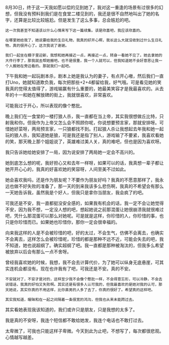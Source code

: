 8月30日，终于这一天我如愿以偿的见到她了，我对这一重逢的场景有过很多的幻想，但我没有预料到我们是在食堂二楼见到的，我还是很不自然地叫出了她的名字，还算是比较比较尴尬。但是发生了这么多事，总会尴尬的吧。

	这一次我甚至不知道该以什么心情来写下这一篇续集。该是欣喜吧，我应该欣喜的。

	在哪里她给我了，她说要给我的生日礼物，我真的好开心啊，我长这么大就没收到过什么生日礼物，真的很开心了。这次我说了谢谢。

	我们一起坐在棚子里迎新，我想和她再接近一点，再接近一点，转身一看她不见了。她去拿她的大件行李了，那我就去帮她搬吧。也不是很重，我一个人就可以，但我知道她不会好意思让我一个人搬她在旁边看的。那就我们一起吧。
	
下午我和她一起玩剧本杀，剧本上她是我认为的妻子，有点开心嗷，然后我们一直打Uno，她就知道欺负我，每次把那些+2+4都留给我，好气哦。可是看见她的笑我真的觉得太值得了，游戏输赢有什么重要的，她最美笑容才是我最喜欢的。从去年的十一和她在解放碑的街上，我就很喜欢，非常喜欢。

可能我过于开心，所以表现的像个憨批。

晚上我们在一食堂的一楼打狼人杀，我一直都在当上帝，其实我很想做丘比特，只射我和你。但我作为上帝又怎么会不照顾你呢，你说想要预言家，那就安排呀。可惜她好菜呀，两局预言家，一只狼都找不到。打起狼人杀让我想起去年我和她一起玩的狼人杀，我知道她是狼，可是我还是指了别人，游戏输了不要紧，我喜欢看她的笑，那天晚上那个姐姐说了，英雄难过美人关，真的难吧，但也是因为喜欢呀。

我只告诉她给她安排了一局，因为说安排了两局她一定会不高兴的。

她到底怎么想的呢，我好担心又和去年一样呀，如果可以的话，我真想一辈子都让她开开心心的，我真的好喜欢她的笑容呀，人间至美不过如此。

她会喜欢我吗，还是作为朋友呢？不要作为朋友好吗？我真的不愿意那样了，我永远也做不好失败的准备了，那一天的到来我该多么悲伤啊，我真的不希望会有那么一天她告诉我，虽然我是个好人，但我只是拿你当朋友，我会疯了的吧。

可我还是不安，我一直都挺没安全感的，如果我有机会的话，我一定不会让她觉得不安，因为我不想，一定没人想的吧，想起她说之前那混蛋让她很崩溃我就很难过吧，凭什么那混蛋可以那么对她呢。可是就是这样，你珍惜的人，你珍惜的事，也只是你珍惜而已。如果她也珍惜你，那你一定会很幸福的。

向来我这样的人是不会被珍惜的吧，好的太过，不会生气，仿佛不会离去，也确实不会离去，这样怎么会被珍惜呢，珍惜的都是那种不远不近，可能会失去的吧，我不知道，她也说超纲了。确实超纲了吧。我一直都是那种被淘汰的，但我多么希望被放弃以后会有那么一点不舍呀。

曾经我喜欢她的时候，我想，我不会去计算代价，为了她可以纵身无底悬崖，可其实连机会都没有。现在也许我有了吧，可我还是不安。真的不安。

	不安就对了，不安才是对的，这样至少我不会像个憨批一样，不会得意忘形，可以冷静，不会去说错话，我真的好怕又失败啊。其实还是有很多人认可我的，但我最喜欢的是她对我的认可，那天她说，其实你真的不用这样，比你直男的人多了去了，你真的很好了。希望真的这样吧。
	
	其实我知道，暧昧和在一起之间隔着一条很宽的鸿沟，但我也从来未能跨过去。

其实看她表现我该知道的，我们或许只是朋友，只是我想的太多了。

我是真的不安呀，我连个短信都不敢给她发，我连个电话也不敢打过去。

太卑微了，可我也只能这样子卑微。今天到此为止吧，不想写了，每次都很悲观。心情越写越差。
